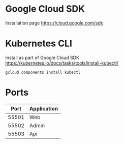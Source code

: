 

# Google Cloud SDK

Installation page
https://cloud.google.com/sdk


# Kubernetes CLI

Install as part of Google Cloud SDK
https://kubernetes.io/docs/tasks/tools/install-kubectl/

`gcloud components install kubectl`


# Ports

Port | Application
--- | ---
55501 | Web
55502 | Admin
55503 | Api
